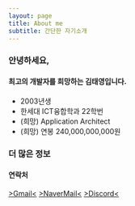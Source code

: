 ```yaml
---
layout: page
title: About me
subtitle: 간단한 자기소개
---
```


### 안녕하세요,
#### 최고의 개발자를 희망하는 김태영입니다.      

- 2003년생
- 한세대 ICT융합학과 22학번
- (희망) Application Architect
- (희망) 연봉 240,000,000,000원

### 더 많은 정보

#### 연락처
[>Gmail<](ayidie0312@gmail.com)
[>NaverMail<]()
[>Discord<]()


